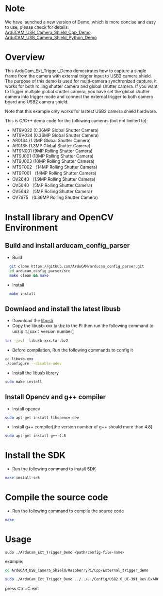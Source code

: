 # Note
We have launched a new version of Demo, which is more concise and easy to use, please check for details:  
[ArduCAM_USB_Camera_Shield_Cpp_Demo](https://github.com/ArduCAM/ArduCAM_USB_Camera_Shield_Cpp_Demo)  
[ArduCAM_USB_Camera_Shield_Python_Demo](https://github.com/ArduCAM/ArduCAM_USB_Camera_Shield_Python_Demo)  


# Overview
This ArduCam_Ext_Trigger_Demo demostrates how to capture a single frame from the camera with external trigger input to USB2 camera shield.
The purpose of this demo is used for multi-camera synchronized capture, it works for both rolling shutter camera and global shutter camera. 
If you want to trigger multiple global shutter camera, you have set the global shutter camera into trigger mode and connect the external trigger to both camera board and USB2 camera shield.

Note that this example only works for lastest USB2 camera shield hardware.

This is C/C++ demo code for the following cameras (but not limited to):
- MT9V022 (0.36MP Global Shutter Camera)
- MT9V034 (0.36MP Global Shutter Camera)
- AR0134 (1.2MP Global Shutter Camera)
- AR0135 (1.3MP Global Shutter Camera)
- MT9N001 (9MP Rolling Shutter Camera)
- MT9J001 (10MP Rolling Shutter Camera)
- MT9J003 (10MP Rolling Shutter Camera)
- MT9F002 （14MP Rolling Shutter Camera)
- MT9F001 （14MP Rolling Shutter Camera)
- OV2640 （1.9MP Rolling Shutter Camera)
- OV5640 （5MP Rolling Shutter Camera)
- OV5642 （5MP Rolling Shutter Camera)
- OV7675 （0.36MP Rolling Shutter Camera)
# Install library and OpenCV Environment
## Build and install arducam_config_parser 
- Build  
```Bash
  git clone https://github.com/ArduCAM/arducam_config_parser.git
  cd arducam_config_parser/src
  make clean && make
```
- Install  
```Bash
  make install
```

## Downlaod and install the latest libusb 
- Download the [libusb](https://sourceforge.net/projects/libusb/files/libusb-1.0/) 
- Copy the libusb-xxx.tar.bz to the Pi then run the following command to unzip it.[xxx：version number]
```Bash
tar -jxvf  libusb-xxx.tar.bz2  
```
- Before compilation, Run the following commands to config it  
```Bash
cd libusb-xxx 
./configure --disable-udev
```
- Install the libusb library 
```Bash
sudo make install
```
## Install Opencv and g++ compiler
- Install opencv
```Bash
sudo apt-get install libopencv-dev
```
- Install g++ compiler[the version number of g++ should more than 4.8]
```Bash 
sudo apt-get install g++-4.8
```

# Install the SDK
- Run the following command to install SDK
```Bash
make install-sdk
```
# Compile the source code
- Run the following command to compile the source code 
```Bash
make
```
# Usage
 `sudo ./ArduCam_Ext_Trigger_Demo <path/config-file-name>`	
 
 example:
 ```bash
 cd ArduCAM_USB_Camera_Shield/RaspberryPi/Cpp/External_trigger_demo
 ```
 ```bash
 sudo ./ArduCam_Ext_Trigger_Demo ../../../Config/USB2.0_UC-391_Rev.D/AR0134_RAW_8b_1280x964_31fps.cfg
 ```
 press Ctrl+C exit

